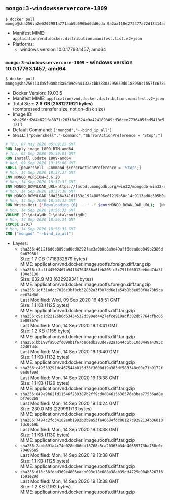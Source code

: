 ## `mongo:3-windowsservercore-1809`

```console
$ docker pull mongo@sha256:a2e6202981a771aab9b596bd6dd6cdaf0a2aa118e272477a72d18414aef95f00
```

-	Manifest MIME: `application/vnd.docker.distribution.manifest.list.v2+json`
-	Platforms:
	-	windows version 10.0.17763.1457; amd64

### `mongo:3-windowsservercore-1809` - windows version 10.0.17763.1457; amd64

```console
$ docker pull mongo@sha256:131b5f9a8bc3a5d09c0a41322cbb38303295639d0188950c1b57fc67864a9ecb
```

-	Docker Version: 19.03.5
-	Manifest MIME: `application/vnd.docker.distribution.manifest.v2+json`
-	Total Size: **2.6 GB (2581271921 bytes)**  
	(compressed transfer size, not on-disk size)
-	Image ID: `sha256:d2d4e621fa8871c263f8a1524e9a424189309cd3dcee7736405fbd5418c51213`
-	Default Command: `["mongod","--bind_ip_all"]`
-	`SHELL`: `["powershell","-Command","$ErrorActionPreference = 'Stop';"]`

```dockerfile
# Thu, 07 May 2020 05:09:25 GMT
RUN Apply image 1809-RTM-amd64
# Thu, 03 Sep 2020 05:59:01 GMT
RUN Install update 1809-amd64
# Wed, 09 Sep 2020 13:15:06 GMT
SHELL [powershell -Command $ErrorActionPreference = 'Stop';]
# Mon, 14 Sep 2020 18:37:37 GMT
ENV MONGO_VERSION=3.6.20
# Mon, 14 Sep 2020 18:37:37 GMT
ENV MONGO_DOWNLOAD_URL=https://fastdl.mongodb.org/win32/mongodb-win32-x86_64-2008plus-ssl-3.6.20-signed.msi
# Mon, 14 Sep 2020 18:37:38 GMT
ENV MONGO_DOWNLOAD_SHA256=341d1163c192488596e01219b50c14c9113ad0c305b0aef73f271d9746e44aa1
# Mon, 14 Sep 2020 18:56:32 GMT
RUN Write-Host ('Downloading {0} ...' -f $env:MONGO_DOWNLOAD_URL); 	[Net.ServicePointManager]::SecurityProtocol = [Net.SecurityProtocolType]::Tls12; 	(New-Object System.Net.WebClient).DownloadFile($env:MONGO_DOWNLOAD_URL, 'mongo.msi'); 		if ($env:MONGO_DOWNLOAD_SHA256) { 		Write-Host ('Verifying sha256 ({0}) ...' -f $env:MONGO_DOWNLOAD_SHA256); 		if ((Get-FileHash mongo.msi -Algorithm sha256).Hash -ne $env:MONGO_DOWNLOAD_SHA256) { 			Write-Host 'FAILED!'; 			exit 1; 		}; 	}; 		Write-Host 'Installing ...'; 	Start-Process msiexec -Wait 		-ArgumentList @( 			'/i', 			'mongo.msi', 			'/quiet', 			'/qn', 			'INSTALLLOCATION=C:\mongodb', 			'ADDLOCAL=all' 		); 	$env:PATH = 'C:\mongodb\bin;' + $env:PATH; 	[Environment]::SetEnvironmentVariable('PATH', $env:PATH, [EnvironmentVariableTarget]::Machine); 		Write-Host 'Verifying install ...'; 	Write-Host '  mongo --version'; mongo --version; 	Write-Host '  mongod --version'; mongod --version; 		Write-Host 'Removing ...'; 	Remove-Item C:\windows\installer\*.msi -Force; 	Remove-Item mongo.msi -Force; 		Write-Host 'Complete.';
# Mon, 14 Sep 2020 18:56:33 GMT
VOLUME [C:\data\db C:\data\configdb]
# Mon, 14 Sep 2020 18:56:34 GMT
EXPOSE 27017
# Mon, 14 Sep 2020 18:56:35 GMT
CMD ["mongod" "--bind_ip_all"]
```

-	Layers:
	-	`sha256:4612f6d0b889cad0ed0292fae3a0b0c8a9e49aff6dea8eb049b2386d9b07986f`  
		Size: 1.7 GB (1718332879 bytes)  
		MIME: application/vnd.docker.image.rootfs.foreign.diff.tar.gzip
	-	`sha256:c3aff44502467b94164764856a6feb805fc5c79ff66012eebdd7da3f180e3138`  
		Size: 632.9 MB (632939341 bytes)  
		MIME: application/vnd.docker.image.rootfs.foreign.diff.tar.gzip
	-	`sha256:1df31adcc7026c3bf0cb32832a3f307dd6e1e54b8b3e050f8a73b5caee674d88`  
		Last Modified: Wed, 09 Sep 2020 16:48:51 GMT  
		Size: 1.1 KB (1125 bytes)  
		MIME: application/vnd.docker.image.rootfs.diff.tar.gzip
	-	`sha256:c9c1d22126b6d63434532d599ed4427efce919adf382db7764cfbc052e80867e`  
		Last Modified: Mon, 14 Sep 2020 19:13:41 GMT  
		Size: 1.2 KB (1155 bytes)  
		MIME: application/vnd.docker.image.rootfs.diff.tar.gzip
	-	`sha256:bb198fa562fd099b1f67ce6edb283de782aa544c6b510d0449a4393c42467d4c`  
		Last Modified: Mon, 14 Sep 2020 19:13:40 GMT  
		Size: 1.1 KB (1132 bytes)  
		MIME: application/vnd.docker.image.rootfs.diff.tar.gzip
	-	`sha256:c49539291dc467544b015d33f3608d19a385df583348c00c71b9172f8ed8f89d`  
		Last Modified: Mon, 14 Sep 2020 19:13:38 GMT  
		Size: 1.1 KB (1129 bytes)  
		MIME: application/vnd.docker.image.rootfs.diff.tar.gzip
	-	`sha256:849e9b62fd11546f239387b2ff9cd0804615636576a3baa77536ad8ebf7e62b8`  
		Last Modified: Mon, 14 Sep 2020 19:14:24 GMT  
		Size: 230.0 MB (229991713 bytes)  
		MIME: application/vnd.docker.image.rootfs.diff.tar.gzip
	-	`sha256:7494c2fc34102e0b1992b3b9a53fa46684fdc88127c9292134b36010fdc0c69b`  
		Last Modified: Mon, 14 Sep 2020 19:13:38 GMT  
		Size: 1.1 KB (1130 bytes)  
		MIME: application/vnd.docker.image.rootfs.diff.tar.gzip
	-	`sha256:2abb691a4c74d028dd06db18768c5ca20365b34e40559773ba758c0c704696a5`  
		Last Modified: Mon, 14 Sep 2020 19:13:38 GMT  
		Size: 1.1 KB (1125 bytes)  
		MIME: application/vnd.docker.image.rootfs.diff.tar.gzip
	-	`sha256:d13c38fdad369e4805eacb093e18e688a38ab39dd4725e004b5267f61591e29d`  
		Last Modified: Mon, 14 Sep 2020 19:13:38 GMT  
		Size: 1.2 KB (1192 bytes)  
		MIME: application/vnd.docker.image.rootfs.diff.tar.gzip
